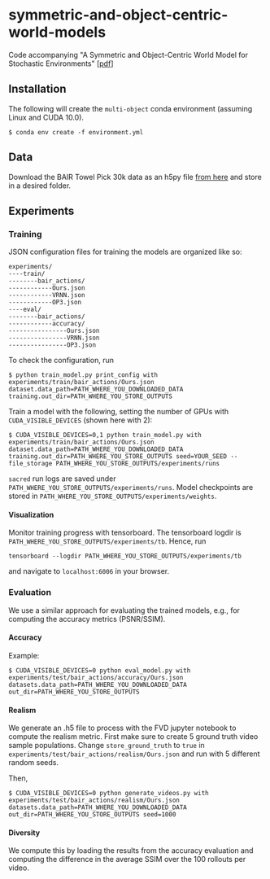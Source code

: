 # symmetric-and-object-centric-world-models
Code accompanying "A Symmetric and Object-Centric World Model for Stochastic Environments" [[pdf](https://github.com/orlrworkshop/orlrworkshop.github.io/blob/master/pdf/ORLR_3.pdf)]

## Installation

The following will create the `multi-object` conda environment (assuming Linux and CUDA 10.0).

```
$ conda env create -f environment.yml
```

## Data

Download the BAIR Towel Pick 30k data as an h5py file [from here](https://www.dropbox.com/s/bodzlbzrzduxagn/towel_pick_30k_64x64.h5?dl=0) and store in a desired folder.

## Experiments

### Training

JSON configuration files for training the models are organized like so:

```
experiments/
----train/
--------bair_actions/
------------Ours.json
------------VRNN.json
------------OP3.json
----eval/
--------bair_actions/
------------accuracy/
----------------Ours.json
----------------VRNN.json
----------------OP3.json
```

To check the configuration, run
```
$ python train_model.py print_config with experiments/train/bair_actions/Ours.json dataset.data_path=PATH_WHERE_YOU_DOWNLOADED_DATA training.out_dir=PATH_WHERE_YOU_STORE_OUTPUTS
```

Train a model with the following, setting the number of GPUs with `CUDA_VISIBLE_DEVICES` (shown here with 2):
```
$ CUDA_VISIBLE_DEVICES=0,1 python train_model.py with experiments/train/bair_actions/Ours.json dataset.data_path=PATH_WHERE_YOU_DOWNLOADED_DATA training.out_dir=PATH_WHERE_YOU_STORE_OUTPUTS seed=YOUR_SEED --file_storage PATH_WHERE_YOU_STORE_OUTPUTS/experiments/runs
```

`sacred` run logs are saved under `PATH_WHERE_YOU_STORE_OUTPUTS/experiments/runs`. Model checkpoints are stored in `PATH_WHERE_YOU_STORE_OUTPUTS/experiments/weights`.

#### Visualization

Monitor training progress with tensorboard. The tensorboard logdir is `PATH_WHERE_YOU_STORE_OUTPUTS/experiments/tb`. Hence, run
```
tensorboard --logdir PATH_WHERE_YOU_STORE_OUTPUTS/experiments/tb
```
and navigate to `localhost:6006` in your browser.

### Evaluation

We use a similar approach for evaluating the trained models, e.g., for computing the accuracy metrics (PSNR/SSIM).

#### Accuracy

Example:

```
$ CUDA_VISIBLE_DEVICES=0 python eval_model.py with experiments/test/bair_actions/accuracy/Ours.json datasets.data_path=PATH_WHERE_YOU_DOWNLOADED_DATA out_dir=PATH_WHERE_YOU_STORE_OUTPUTS
```
#### Realism

We generate an .h5 file to process with the FVD jupyter notebook to compute the realism metric. First make sure to create 5 ground truth video sample populations. Change `store_ground_truth` to `true` in `experiments/test/bair_actions/realism/Ours.json` and run with 5 different random seeds.

Then,
```
$ CUDA_VISIBLE_DEVICES=0 python generate_videos.py with experiments/test/bair_actions/realism/Ours.json datasets.data_path=PATH_WHERE_YOU_DOWNLOADED_DATA out_dir=PATH_WHERE_YOU_STORE_OUTPUTS seed=1000
```
#### Diversity

We compute this by loading the results from the accuracy evaluation and computing the difference in the average SSIM over the 100 rollouts per video.